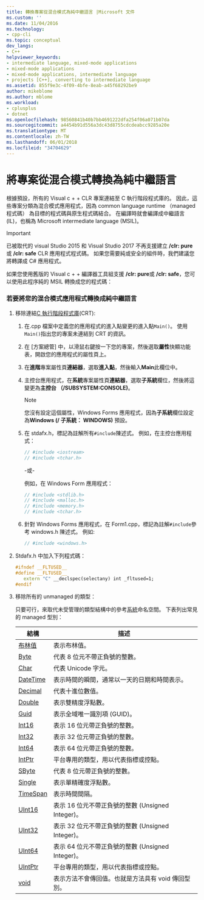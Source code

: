 ```yaml
---
title: 轉換專案從混合模式為純中繼語言 |Microsoft 文件
ms.custom: ''
ms.date: 11/04/2016
ms.technology:
- cpp-cli
ms.topic: conceptual
dev_langs:
- C++
helpviewer_keywords:
- intermediate language, mixed-mode applications
- mixed-mode applications
- mixed-mode applications, intermediate language
- projects [C++], converting to intermediate language
ms.assetid: 855f9e3c-4f09-4bfe-8eab-a45f68292be9
author: mikeblome
ms.author: mblome
ms.workload:
- cplusplus
- dotnet
ms.openlocfilehash: 98560841b40b7bb4691222dfa254f06a071b07da
ms.sourcegitcommit: a4454b91d556a3dc43d8755cdcdeabcc9285a20e
ms.translationtype: MT
ms.contentlocale: zh-TW
ms.lasthandoff: 06/01/2018
ms.locfileid: "34704629"
---
```

# <a name="converting-projects-from-mixed-mode-to-pure-intermediate-language"></a>將專案從混合模式轉換為純中繼語言

根據預設，所有的 Visual c + + CLR 專案連結至 C 執行階段程式庫的。 因此，這些專案分類為混合模式應用程式，因為 common language runtime （managed 程式碼） 為目標的程式碼與原生程式碼結合。 在編譯時就會編譯成中繼語言 (IL)，也稱為 Microsoft intermediate language (MSIL)。

> [!IMPORTANT]
> 已被取代的 visual Studio 2015 和 Visual Studio 2017 不再支援建立 **/clr: pure**或 **/clr: safe** CLR 應用程式程式碼。 如果您需要純或安全的組件時，我們建議您將轉譯成 C# 應用程式。

如果您使用舊版的 Visual c + + 編譯器工具組支援 **/clr: pure**或 **/clr: safe**，您可以使用此程序純的 MSIL 轉換成您的程式碼：

### <a name="to-convert-your-mixed-mode-application-into-pure-intermediate-language"></a>若要將您的混合模式應用程式轉換成純中繼語言

1. 移除連結[C 執行階段程式庫](../c-runtime-library/crt-library-features.md)(CRT):

   1. 在.cpp 檔案中定義您的應用程式的進入點變更的進入點`Main()`。 使用`Main()`指出您的專案未連結到 CRT 的資訊。

   2. 在 [方案總管] 中，以滑鼠右鍵按一下您的專案，然後選取**屬性**快顯功能表，開啟您的應用程式的屬性頁上。

   3. 在**進階**專案屬性頁**連結器**，選取**進入點**，然後輸入**Main**此欄位中。

   4. 主控台應用程式，在**系統**專案屬性頁**連結器**，選取**子系統**欄位，然後將這變更為**主控台 （/SUBSYSTEM:CONSOLE)**。

      > [!NOTE]
      > 您沒有設定這個屬性，Windows Forms 應用程式，因為**子系統**欄位設定為**Windows (/ 子系統： WINDOWS)** 預設。

   5. 在 stdafx.h，標記為註解所有`#include`陳述式。 例如，在主控台應用程式：

      ```cpp
      // #include <iostream>
      // #include <tchar.h>
      ```

       -或-

       例如，在 Windows Form 應用程式：

      ```cpp
      // #include <stdlib.h>
      // #include <malloc.h>
      // #include <memory.h>
      // #include <tchar.h>
      ```

   6. 針對 Windows Forms 應用程式，在 Form1.cpp，標記為註解`#include`參考 windows.h 陳述式。 例如: 

      ```cpp
      // #include <windows.h>
      ```

2. Stdafx.h 中加入下列程式碼：

   ```cpp
   #ifndef __FLTUSED__
   #define __FLTUSED__
      extern "C" __declspec(selectany) int _fltused=1;
   #endif
   ```

3. 移除所有的 unmanaged 的類型：

   只要可行，來取代未受管理的類型結構中的參考[系統](https://msdn.microsoft.com/en-us/library/system.appdomainmanager.appdomainmanager.aspx)命名空間。 下表列出常見的 managed 型別：

   |結構|描述|
   |---------------|-----------------|
   |[布林值](https://msdn.microsoft.com/en-us/library/system.boolean\(v=vs.140\).aspx)|表示布林值。|
   |[Byte](https://msdn.microsoft.com/en-us/library/system.byte\(v=vs.140\).aspx)|代表 8 位元不帶正負號的整數。|
   |[Char](https://msdn.microsoft.com/en-us/library/system.char\(v=vs.140\).aspx)|代表 Unicode 字元。|
   |[DateTime](https://msdn.microsoft.com/en-us/library/system.datetime.datetime.aspx)|表示時間的瞬間，通常以一天的日期和時間表示。|
   |[Decimal](https://msdn.microsoft.com/en-us/library/system.decimal\(v=vs.140\).aspx)|代表十進位數值。|
   |[Double](https://msdn.microsoft.com/en-us/library/system.double\(v=vs.140\).aspx)|表示雙精度浮點數。|
   |[Guid](https://msdn.microsoft.com/en-us/library/system.guid\(v=vs.140\).aspx)|表示全域唯一識別項 (GUID)。|
   |[Int16](https://msdn.microsoft.com/en-us/library/system.int16\(v=vs.140\).aspx)|表示 16 位元帶正負號的整數。|
   |[Int32](https://msdn.microsoft.com/en-us/library/system.int32\(v=vs.140\).aspx)|表示 32 位元帶正負號的整數。|
   |[Int64](https://msdn.microsoft.com/en-us/library/system.int64\(v=vs.140\).aspx)|表示 64 位元帶正負號的整數。|
   |[IntPtr](https://msdn.microsoft.com/en-us/library/system.intptr\(v=vs.140\).aspx)|平台專用的類型，用以代表指標或控點。|
   |[SByte](https://msdn.microsoft.com/en-us/library/system.byte.aspx)|代表 8 位元帶正負號的整數。|
   |[Single](https://msdn.microsoft.com/en-us/library/system.single.aspx)|表示單精確度浮點數。|
   |[TimeSpan](https://msdn.microsoft.com/en-us/library/system.timespan\(v=vs.140\).aspx)|表示時間間隔。|
   |[UInt16](https://msdn.microsoft.com/en-us/library/system.uint16\(v=vs.140\).aspx)|表示 16 位元不帶正負號的整數 (Unsigned Integer)。|
   |[UInt32](https://msdn.microsoft.com/en-us/library/system.uint32\(v=vs.140\).aspx)|表示 32 位元不帶正負號的整數 (Unsigned Integer)。|
   |[UInt64](https://msdn.microsoft.com/en-us/library/system.uint64\(v=vs.140\).aspx)|表示 64 位元不帶正負號的整數 (Unsigned Integer)。|
   |[UIntPtr](https://msdn.microsoft.com/en-us/library/system.uintptr\(v=vs.140\).aspx)|平台專用的類型，用以代表指標或控點。|
   |[void](https://msdn.microsoft.com/en-us/library/system.void\(v=vs.140\).aspx)|表示方法不會傳回值。也就是方法具有 void 傳回型別。|